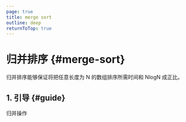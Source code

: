 ```yaml
---
page: true
title: merge sort
outline: deep
returnToTop: true
---
```


# 归并排序 {#merge-sort}

归并排序能够保证将把任意长度为 N 的数组排序所需时间和 NlogN 成正比。

## 1. 引导 {#guide}

归并操作
